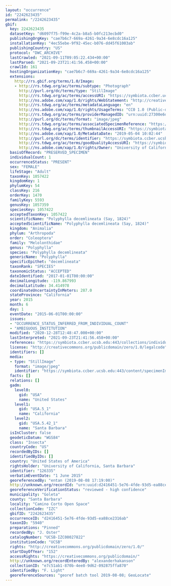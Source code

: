 ```yaml
---
layout: "occurrence"
id: "2242623435"
permalink: "/2242623435"
gbif:
  key: 2242623435
  datasetKey: "d6097f75-f99e-4c2a-b8a5-b0fc213ecbd0"
  publishingOrgKey: "cae7b6c7-669a-4261-9a34-6e8cdc16a125"
  installationKey: "4ec55ebe-9f92-45ec-b076-dd45f61003ab"
  publishingCountry: "US"
  protocol: "DWC_ARCHIVE"
  lastCrawled: "2021-09-11T09:05:22.434+00:00"
  lastParsed: "2021-09-23T21:41:56.458+00:00"
  crawlId: 161
  hostingOrganizationKey: "cae7b6c7-669a-4261-9a34-6e8cdc16a125"
  extensions:
    http://rs.gbif.org/terms/1.0/Image:
    - http://rs.tdwg.org/ac/terms/subtype: "Photograph"
      http://purl.org/dc/terms/type: "StillImage"
      http://rs.tdwg.org/ac/terms/accessURI: "https://symbiota.ccber.ucsb.edu:443/content/specimenImages/UCSB_IZC/UCSB-IZC00027/UCSB-IZC00027822_lg.jpg"
      http://ns.adobe.com/xap/1.0/rights/WebStatement: "http://creativecommons.org/publicdomain/zero/1.0/"
      http://rs.tdwg.org/ac/terms/metadataLanguage: "en"
      http://ns.adobe.com/xap/1.0/rights/UsageTerms: "CC0 1.0 (Public-domain)"
      http://rs.tdwg.org/ac/terms/providerManagedID: "urn:uuid:27300e6d-0c1a-4ebe-87d7-d870bd8fbd4c"
      http://purl.org/dc/terms/format: "image/jpeg"
      http://rs.tdwg.org/ac/terms/associatedSpecimenReference: "https://symbiota.ccber.ucsb.edu:443/collections/individual/index.php?occid=126335"
      http://rs.tdwg.org/ac/terms/thumbnailAccessURI: "https://symbiota.ccber.ucsb.edu:443/content/specimenImages/UCSB_IZC/UCSB-IZC00027/UCSB-IZC00027822_tn.jpg"
      http://ns.adobe.com/xap/1.0/MetadataDate: "2019-05-04 10:02:44"
      http://purl.org/dc/terms/identifier: "https://symbiota.ccber.ucsb.edu:443/content/specimenImages/UCSB_IZC/UCSB-IZC00027/UCSB-IZC00027822_lg.jpg"
      http://rs.tdwg.org/ac/terms/goodQualityAccessURI: "https://symbiota.ccber.ucsb.edu:443/content/specimenImages/UCSB_IZC/UCSB-IZC00027/UCSB-IZC00027822.jpg"
      http://ns.adobe.com/xap/1.0/rights/Owner: "University of California, Santa Barbara"
  basisOfRecord: "PRESERVED_SPECIMEN"
  individualCount: 1
  occurrenceStatus: "PRESENT"
  sex: "FEMALE"
  lifeStage: "Adult"
  taxonKey: 1057422
  kingdomKey: 1
  phylumKey: 54
  classKey: 216
  orderKey: 1470
  familyKey: 5593
  genusKey: 1057359
  speciesKey: 1057422
  acceptedTaxonKey: 1057422
  scientificName: "Polyphylla decemlineata (Say, 1824)"
  acceptedScientificName: "Polyphylla decemlineata (Say, 1824)"
  kingdom: "Animalia"
  phylum: "Arthropoda"
  order: "Coleoptera"
  family: "Melolonthidae"
  genus: "Polyphylla"
  species: "Polyphylla decemlineata"
  genericName: "Polyphylla"
  specificEpithet: "decemlineata"
  taxonRank: "SPECIES"
  taxonomicStatus: "ACCEPTED"
  dateIdentified: "2017-01-01T00:00:00"
  decimalLongitude: -119.867993
  decimalLatitude: 34.414978
  coordinateUncertaintyInMeters: 287.0
  stateProvince: "California"
  year: 2015
  month: 6
  day: 1
  eventDate: "2015-06-01T00:00:00"
  issues:
  - "OCCURRENCE_STATUS_INFERRED_FROM_INDIVIDUAL_COUNT"
  - "AMBIGUOUS_INSTITUTION"
  modified: "2020-12-28T12:48:47.000+00:00"
  lastInterpreted: "2021-09-23T21:41:56.458+00:00"
  references: "https://symbiota.ccber.ucsb.edu:443/collections/individual/index.php?occid=126335"
  license: "http://creativecommons.org/publicdomain/zero/1.0/legalcode"
  identifiers: []
  media:
  - type: "StillImage"
    format: "image/jpeg"
    identifier: "https://symbiota.ccber.ucsb.edu:443/content/specimenImages/UCSB_IZC/UCSB-IZC00027/UCSB-IZC00027822_lg.jpg"
  facts: []
  relations: []
  gadm:
    level0:
      gid: "USA"
      name: "United States"
    level1:
      gid: "USA.5_1"
      name: "California"
    level2:
      gid: "USA.5.42_1"
      name: "Santa Barbara"
  isInCluster: false
  geodeticDatum: "WGS84"
  class: "Insecta"
  countryCode: "US"
  recordedByIDs: []
  identifiedByIDs: []
  country: "United States of America"
  rightsHolder: "University of California, Santa Barbara"
  identifier: "126335"
  verbatimEventDate: "1 June 2015"
  georeferencedBy: "entan (2019-08-08 17:19:00)"
  http://unknown.org/recordId: "urn:uuid:d2416451-5e76-4fde-93d5-ea88ce2316ab"
  georeferenceVerificationStatus: "reviewed - high confidence"
  municipality: "Goleta"
  county: "Santa Barbara"
  locality: "Camino Corto Open Space"
  collectionCode: "IZC"
  gbifID: "2242623435"
  occurrenceID: "d2416451-5e76-4fde-93d5-ea88ce2316ab"
  taxonID: "5940"
  preparations: "Pinned"
  recordedBy: "J. Oster"
  catalogNumber: "UCSB-IZC00027822"
  institutionCode: "UCSB"
  rights: "http://creativecommons.org/publicdomain/zero/1.0/"
  startDayOfYear: "152"
  accessRights: "https://creativecommons.org/publicdomain/"
  http://unknown.org/recordEnteredBy: "alexanderhakanson"
  collectionID: "e7c51ab1-870b-4ee8-9d62-092875ffa870"
  identifiedBy: "F. Light"
  georeferenceSources: "georef batch tool 2019-08-08; GeoLocate"
---
```


